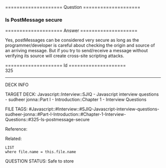 ==================== Question ====================  

### Is PostMessage secure  

==================== Answer ====================  

Yes, postMessages can be considered very secure as long as the
programmer/developer is careful about checking the origin and source of an
arriving message. But if you try to send/receive a message without verifying its
source will create cross-site scripting attacks.

==================== Id ====================  
325

---

DECK INFO

TARGET DECK: Javascript::Interview::SJIQ - Javascript interview questions - sudheer jonna::Part I - Introduction::Chapter 1 - Interview Questions

FILE TAGS: #Javascript::#Interview::#SJIQ-Javascript-interview-questions-sudheer-jonna::#Part-I-Introduction::#Chapter-1-Interview-Questions::#325-Is-postmessage-secure

Reference:

Related:

```dataview
LIST
where file.name = this.file.name
```

QUESTION STATUS: Safe to store
